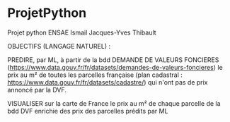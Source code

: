 # ProjetPython
Projet python ENSAE Ismail Jacques-Yves Thibault

OBJECTIFS (LANGAGE NATUREL) :

PREDIRE, par ML, à partir de la bdd DEMANDE DE VALEURS FONCIERES (https://www.data.gouv.fr/fr/datasets/demandes-de-valeurs-foncieres)
le prix au m² de toutes les parcelles française (plan cadastral : https://www.data.gouv.fr/fr/datasets/cadastre/) qui n'ont pas de prix annoncé par la DVF.

VISUALISER sur la carte de France le prix au m² de chaque parcelle de la bdd DVF enrichie des prix des parcelles prédits par ML
